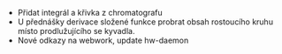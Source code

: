 * Přidat integrál a křivka z chromatografu
* U přednášky derivace složené funkce probrat obsah rostoucího kruhu místo prodlužujícího se kyvadla.
* Nové odkazy na webwork, update hw-daemon
